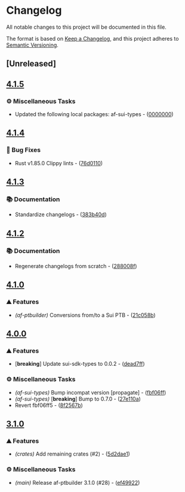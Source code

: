 # Changelog

All notable changes to this project will be documented in this file.

The format is based on [Keep a Changelog](https://keepachangelog.com/en/1.0.0/),
and this project adheres to [Semantic Versioning](https://semver.org/spec/v2.0.0.html).


## [Unreleased]

## [4.1.5](https://github.com/AftermathFinance/aftermath-sdk-rust/compare/af-ptbuilder-v4.1.4...af-ptbuilder-v4.1.5)

### ⚙️ Miscellaneous Tasks

- Updated the following local packages: af-sui-types - ([0000000](https://github.com/AftermathFinance/aftermath-sdk-rust/commit/0000000))


## [4.1.4](https://github.com/AftermathFinance/aftermath-sdk-rust/compare/af-ptbuilder-v4.1.3...af-ptbuilder-v4.1.4)

### 🐛 Bug Fixes

- Rust v1.85.0 Clippy lints - ([76d0110](https://github.com/AftermathFinance/aftermath-sdk-rust/commit/76d0110eea8a0f2881125c0c8d5ba2b45f0c27fb))


## [4.1.3](https://github.com/AftermathFinance/aftermath-sdk-rust/compare/af-ptbuilder-v4.1.2...af-ptbuilder-v4.1.3)

### 📚 Documentation

- Standardize changelogs - ([383b40d](https://github.com/AftermathFinance/aftermath-sdk-rust/commit/383b40d75c38f637aafe06438673f71e1c57d432))


## [4.1.2](https://github.com/AftermathFinance/aftermath-sdk-rust/compare/af-ptbuilder-v4.1.1...af-ptbuilder-v4.1.2)

### 📚 Documentation

- Regenerate changelogs from scratch - ([288008f](https://github.com/AftermathFinance/aftermath-sdk-rust/commit/288008f5b60193ea34b765d8ad605cf4f25207e9))

## [4.1.0](https://github.com/AftermathFinance/aftermath-sdk-rust/compare/af-ptbuilder-v4.0.0...af-ptbuilder-v4.1.0)

### ⛰️ Features

- *(af-ptbuilder)* Conversions from/to a Sui PTB - ([21c058b](https://github.com/AftermathFinance/aftermath-sdk-rust/commit/21c058b81290189c158eb57182c5faf68b4d5016))

## [4.0.0](https://github.com/AftermathFinance/aftermath-sdk-rust/compare/af-ptbuilder-v3.1.0...af-ptbuilder-v4.0.0)

### ⛰️ Features

- [**breaking**] Update sui-sdk-types to 0.0.2 - ([dead7ff](https://github.com/AftermathFinance/aftermath-sdk-rust/commit/dead7ffe88364166a9de60c48b6da53fe4383e58))

### ⚙️ Miscellaneous Tasks

- *(af-sui-types)* Bump incompat version [propagate] - ([fbf06ff](https://github.com/AftermathFinance/aftermath-sdk-rust/commit/fbf06ff5b383d73297a7595b6a4ca7300bdbfbd2))
- *(af-sui-types)* [**breaking**] Bump to 0.7.0 - ([27e110a](https://github.com/AftermathFinance/aftermath-sdk-rust/commit/27e110a9455d4a1b9c4d9c1a9e4e0c85728a1e96))
- Revert fbf06ff5 - ([8f2567b](https://github.com/AftermathFinance/aftermath-sdk-rust/commit/8f2567b6efd2924092cb5a5a382a5cabeaf7fafd))

## [3.1.0](https://github.com/AftermathFinance/aftermath-sdk-rust/compare/af-ptbuilder-v3.0.0...af-ptbuilder-v3.1.0)

### ⛰️ Features

- *(crates)* Add remaining crates (#2) - ([5d2dae1](https://github.com/AftermathFinance/aftermath-sdk-rust/commit/5d2dae1392de8ed6a5af63a0e559bd3416112b35))

### ⚙️ Miscellaneous Tasks

- *(main)* Release af-ptbuilder 3.1.0 (#28) - ([ef49922](https://github.com/AftermathFinance/aftermath-sdk-rust/commit/ef49922f07504a0970d9e2c3a3c1ab5ea08b10b1))

<!-- generated by git-cliff -->
